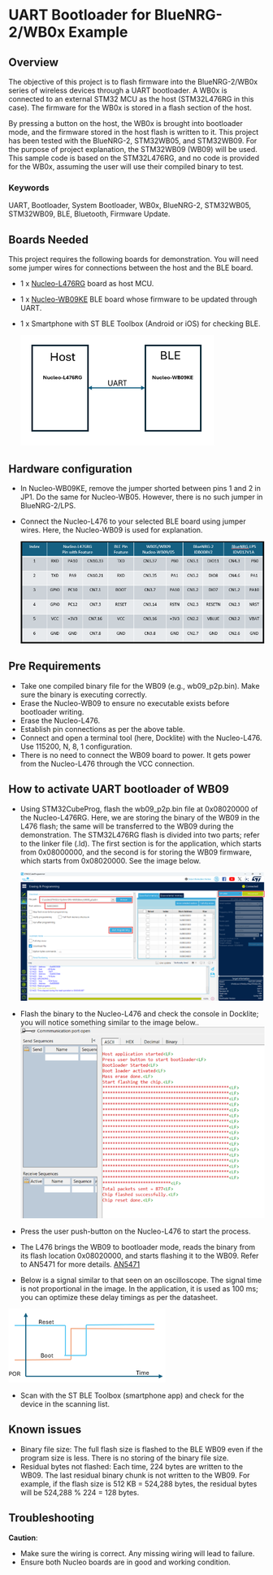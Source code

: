 # UART Bootloader for BlueNRG-2/WB0x Example

## Overview

The objective of this project is to flash firmware into the BlueNRG-2/WB0x series of wireless devices through a UART bootloader. A WB0x is connected to an external STM32 MCU as the host (STM32L476RG in this case). The firmware for the WB0x is stored in a flash section of the host.

By pressing a button on the host, the WB0x is brought into bootloader mode, and the firmware stored in the host flash is written to it. This project has been tested with the BlueNRG-2, STM32WB05, and STM32WB09. For the purpose of project explanation, the STM32WB09 (WB09) will be used. This sample code is based on the STM32L476RG, and no code is provided for the WB0x, assuming the user will use their compiled binary to test.

### Keywords

UART, Bootloader, System Bootloader, WB0x, BlueNRG-2, STM32WB05, STM32WB09, BLE, Bluetooth, Firmware Update.

## Boards Needed

This project requires the following boards for demonstration. You will need some jumper wires for connections between the host and the BLE board.

* 1 x [Nucleo-L476RG](https://www.st.com/en/evaluation-tools/nucleo-l476rg.html) board as host MCU.
* 1 x [Nucleo-WB09KE](https://www.st.com/en/evaluation-tools/nucleo-wb09ke.html) BLE board whose firmware to be updated through UART.
* 1 x Smartphone with ST BLE Toolbox (Android or iOS) for checking BLE.

  ![UG_IMAGE_11](Utilities/Media/Images/BlockDiagram.png)

## Hardware configuration

* In Nucleo-WB09KE, remove the jumper shorted between pins 1 and 2 in JP1. Do the same for Nucleo-WB05. However, there is no such jumper in BlueNRG-2/LPS.
* Connect the Nucleo-L476 to your selected BLE board using jumper wires. Here, the Nucleo-WB09 is used for explanation.

  ![UG_IMAGE_12](Utilities/Media/Images/WiringDiagrams.png)

## Pre Requirements

* Take one compiled binary file for the WB09 (e.g., wb09_p2p.bin). Make sure the binary is executing correctly.
* Erase the Nucleo-WB09 to ensure no executable exists before bootloader writing.
* Erase the Nucleo-L476.
* Establish pin connections as per the above table.
* Connect and open a terminal tool (here, Docklite) with the Nucleo-L476. Use 115200, N, 8, 1 configuration.
* There is no need to connect the WB09 board to power. It gets power from the Nucleo-L476 through the VCC connection.

## How to activate UART bootloader of WB09

* Using STM32CubeProg, flash the wb09_p2p.bin file at 0x08020000 of the Nucleo-L476RG. Here, we are storing the binary of the WB09 in the L476 flash; the same will be transferred to the WB09 during the demonstration. The STM32L476RG flash is divided into two parts; refer to the linker file (.ld). The first section is for the application, which starts from 0x08000000, and the second is for storing the WB09 firmware, which starts from 0x08020000. See the image below.

  ![UG_IMAGE_13](Utilities/Media/Images/Flashing_WB09_file_to_L4.png)

* Flash the binary to the Nucleo-L476 and check the console in Docklite; you will notice something similar to the image below..
  ![UG_IMAGE_14](Utilities/Media/Images/Bootloader-Execution.png)

* Press the user push-button on the Nucleo-L476 to start the process.
* The L476 brings the WB09 to bootloader mode, reads the binary from its flash location 0x08020000, and starts flashing it to the WB09.
  Refer to AN5471 for more details. [AN5471](https://www.st.com/resource/en/application_note/an5471-the-bluenrglp-uart-bootloader-protocol-stmicroelectronics.pdf)
* Below is a signal similar to that seen on an oscilloscope. The signal time is not proportional in the image. In the application, it is used as 100 ms; you can optimize these delay timings as per the datasheet.

![UG_IMAGE_15](Utilities/Media/Images/Osc_Signal.png)

* Scan with the ST BLE Toolbox (smartphone app) and check for the device in the scanning list.

## Known issues

* Binary file size: The full flash size is flashed to the BLE WB09 even if the program size is less. There is no storing of the binary file size.
* Residual bytes not flashed: Each time, 224 bytes are written to the WB09. The last residual binary chunk is not written to the WB09. For example, if the flash size is 512 KB = 524,288 bytes, the residual bytes will be 524,288 % 224 = 128 bytes.

## Troubleshooting

**Caution**:

* Make sure the wiring is correct. Any missing wiring will lead to failure.
* Ensure both Nucleo boards are in good and working condition.
